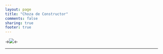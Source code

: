 ```yaml
---
layout: page
title: "Choza de Constructor"
comments: false
sharing: true
footer: true
---
```


->![](http://img3.wikia.nocookie.net/__cb20130217231043/clashofclans/images/f/f6/Builder_Hut.png)<-

---
